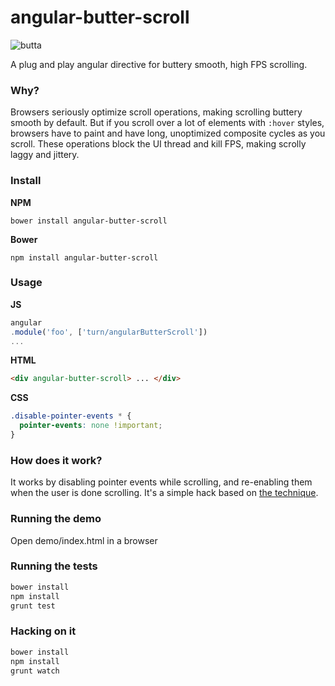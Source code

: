 angular-butter-scroll
=====================

![butta](http://www.duden.de/_media_/full/B/Butter-201100280016.jpg)

A plug and play angular directive for buttery smooth, high FPS scrolling.

### Why?

Browsers seriously optimize scroll operations, making scrolling buttery smooth by default. But if you scroll over a lot of elements with `:hover` styles, browsers have to paint and have long, unoptimized composite cycles as you scroll. These operations block the UI thread and kill FPS, making scrolly laggy and jittery.

### Install

**NPM**

`bower install angular-butter-scroll`

**Bower**

`npm install angular-butter-scroll`

### Usage

**JS**

```js
angular
.module('foo', ['turn/angularButterScroll'])
...
```

**HTML**

```html
<div angular-butter-scroll> ... </div>
```

**CSS**

```css
.disable-pointer-events * {
  pointer-events: none !important;
}
```

### How does it work?

It works by disabling pointer events while scrolling, and re-enabling them when the user is done scrolling. It's a simple hack based on [the technique](http://www.thecssninja.com/javascript/pointer-events-60fps).

### Running the demo

Open demo/index.html in a browser

### Running the tests

```bash
bower install
npm install
grunt test
```

### Hacking on it

```bash
bower install
npm install
grunt watch
```